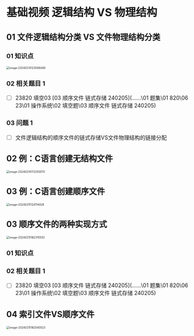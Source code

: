 # 基础视频 逻辑结构 VS 物理结构



## 01 文件逻辑结构分类 VS 文件物理结构分类



### 01 知识点

<img src="https://cvp.oss-cn-shanghai.aliyuncs.com/picgo/202402141230617.png" alt="image-20240214123006448" style="zoom:50%;" />



### 02 相关题目 1

- [ ] 23820 填空03 [03 顺序文件 链式存储 240205](..\..\..\01 题集\01 820\06 23\01 操作系统\02 填空题\03 顺序文件 链式存储 240205) 



### 03 问题 1

- [ ] 文件逻辑结构的顺序文件的链式存储VS文件物理结构的链接分配



## 02 例：C语言创建无结构文件

<img src="https://cvp.oss-cn-shanghai.aliyuncs.com/picgo/202402141722035.png" alt="image-20240214172250070" style="zoom:50%;" />



## 03 例：C语言创建顺序文件

<img src="https://cvp.oss-cn-shanghai.aliyuncs.com/picgo/202402151241945.png" alt="image-20240215124114426" style="zoom:50%;" />



## 03 顺序文件的两种实现方式

<img src="https://cvp.oss-cn-shanghai.aliyuncs.com/picgo/202402151623698.png" alt="image-20240215162310530" style="zoom:50%;" />

### 01 知识点



### 02 相关题目 1

- [ ] 23820 填空03 [03 顺序文件 链式存储 240205](..\..\..\01 题集\01 820\06 23\01 操作系统\02 填空题\03 顺序文件 链式存储 240205) 





## 04 索引文件VS顺序文件

<img src="https://cvp.oss-cn-shanghai.aliyuncs.com/picgo/202402151620342.png" alt="image-20240215162040023" style="zoom:50%;" />

